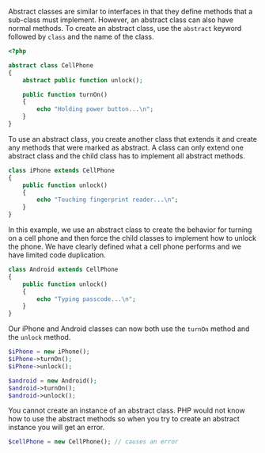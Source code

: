 Abstract classes are similar to interfaces in that they define methods that a sub-class must implement.
However, an abstract class can also have normal methods. To create an abstract class, use the `abstract`
keyword followed by `class` and the name of the class.
```php
<?php

abstract class CellPhone
{
    abstract public function unlock();

    public function turnOn()
    {
        echo "Holding power button...\n";
    }
}
```

To use an abstract class, you create another class that extends it and create any methods that were marked as abstract.
A class can only extend one abstract class and the child class has to implement all abstract methods.
```php
class iPhone extends CellPhone
{
    public function unlock()
    {
        echo "Touching fingerprint reader...\n";
    }
}
```

In this example, we use an abstract class to create the behavior for turning on a cell phone and then
force the child classes to implement how to unlock the phone. We have clearly defined what a cell phone
performs and we have limited code duplication.
```php
class Android extends CellPhone
{
    public function unlock()
    {
        echo "Typing passcode...\n";
    }
}
```

Our iPhone and Android classes can now both use the `turnOn` method and the `unlock` method.
```php
$iPhone = new iPhone();
$iPhone->turnOn();
$iPhone->unlock();

$android = new Android();
$android->turnOn();
$android->unlock();
```

You cannot create an instance of an abstract class. PHP would not know how to use the abstract methods
so when you try to create an abstract instance you will get an error.
```php
$cellPhone = new CellPhone(); // causes an error
```
